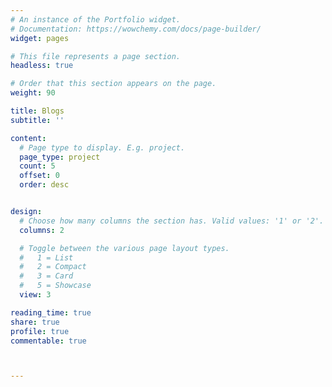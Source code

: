 ```yaml
---
# An instance of the Portfolio widget.
# Documentation: https://wowchemy.com/docs/page-builder/
widget: pages

# This file represents a page section.
headless: true

# Order that this section appears on the page.
weight: 90

title: Blogs
subtitle: ''

content:
  # Page type to display. E.g. project.
  page_type: project
  count: 5
  offset: 0
  order: desc


design:
  # Choose how many columns the section has. Valid values: '1' or '2'.
  columns: 2

  # Toggle between the various page layout types.
  #   1 = List
  #   2 = Compact
  #   3 = Card
  #   5 = Showcase
  view: 3

reading_time: true
share: true
profile: true
commentable: true  



---
```

